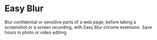 # Easy Blur
Blur confidential or sensitive parts of a web page, before taking a screenshot or a screen recording, with Easy Blur chrome extension. Save hours in photo or video editing.